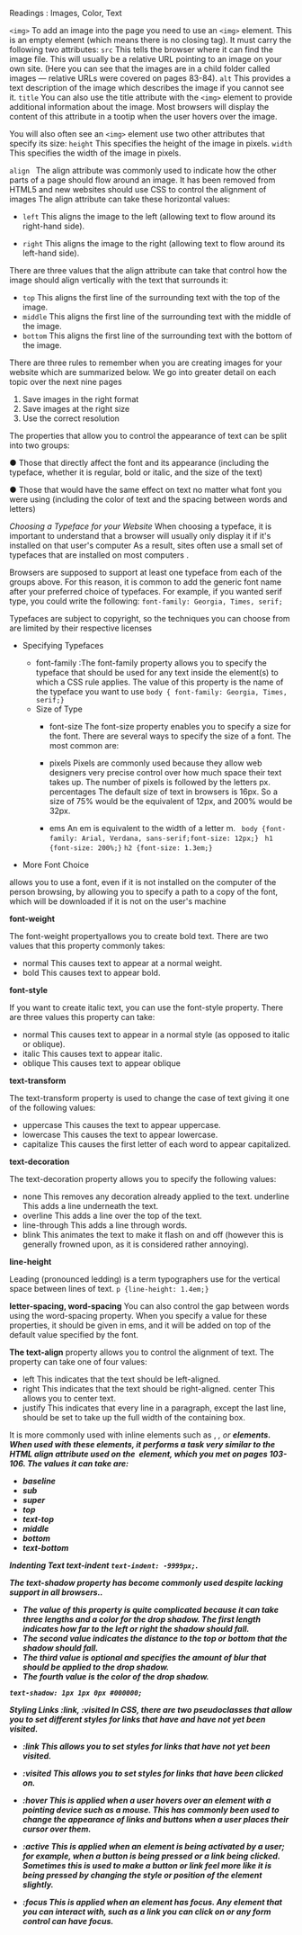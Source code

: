 Readings : Images, Color, Text

``<img>``
To add an image into the page
you need to use an ``<img>``
element. This is an empty
element (which means there is
no closing tag). It must carry the
following two attributes:
``src``
This tells the browser where
it can find the image file. This
will usually be a relative URL
pointing to an image on your
own site. (Here you can see that
the images are in a child folder
called images — relative URLs
were covered on pages 83-84).
``alt``
This provides a text description
of the image which describes the
image if you cannot see it.
``title``
You can also use the title
attribute with the ``<img>`` element
to provide additional information
about the image. Most browsers
will display the content of this
attribute in a tootip when the
user hovers over the image.

You will also often see an ``<img>``
element use two other attributes
that specify its size:
``height``
This specifies the height of the
image in pixels.
``width``
This specifies the width of the
image in pixels.

``align ``
The align attribute was
commonly used to indicate how
the other parts of a page should
flow around an image. It has
been removed from HTML5
and new websites should use
CSS to control the alignment of
images 
The align attribute can take these horizontal values:
+ ``left``
This aligns the image to the left
(allowing text to flow around its
right-hand side).

+ ``right``
This aligns the image to the right (allowing text to flow around its left-hand side).

There are three values that the
align attribute can take that
control how the image should
align vertically with the text that
surrounds it:
+ ``top``
This aligns the first line of the
surrounding text with the top of
the image.
+ ``middle``
This aligns the first line of the
surrounding text with the middle
of the image.
+ ``bottom``
This aligns the first line of the
surrounding text with the bottom
of the image.
 
 There are three rules to remember when you
are creating images for your website which are
summarized below. We go into greater detail
on each topic over the next nine pages  

1. Save images in
the right format
2. Save images at
the right size
3. Use the correct
resolution





The properties that allow you to control the appearance of text can be split into two groups:

● Those that directly affect the font and its appearance (including the typeface, whether it is regular, bold or italic, and the size of the text)

● Those that would have the same effect on text no matter what font you were using (including the color of text and the spacing between words and letters)

*Choosing a Typeface for your Website*
When choosing a typeface, it is important to understand that a browser will usually only display it if it's installed on that user's computer As a result, sites often use a small set of typefaces that are installed on most computers .

Browsers are supposed to support at least one typeface from each of the groups above. For this reason, it is common to add the generic font  name after your preferred choice of typefaces.
For example, if you wanted serif type, you could write the following: ``font-family: Georgia, Times, serif;``

 Typefaces are subject to copyright, so the techniques you can choose from are limited by their respective licenses
 
 + Specifying Typefaces
   + font-family :The font-family property allows you to specify the typeface that should be used for any text inside the element(s) to which a CSS rule applies. The value of this      property is the name of the typeface you want to use
     ``body { font-family: Georgia, Times, serif;}``
   + Size of Type 
     + font-size
     The font-size property enables you to specify a size for the font. There are several ways to specify the size of a font. The most common are:

      + pixels Pixels are commonly used because they allow web designers very precise control over how much space their text takes up. The number of pixels is  followed by the       letters px. percentages The default size of text in browsers is 16px. So a size of 75% would be the equivalent of 12px, and 200% would be 32px.
      + ems An em is equivalent to the width of a letter m.
       `` body {font-family: Arial, Verdana, sans-serif;font-size: 12px;}``
         `` h1 {font-size: 200%;}``
         ``h2 {font-size: 1.3em;}``
         
         
  + More Font Choice
  
   allows you to use a font, even if it is not installed on the computer of the person browsing, by allowing you to specify a path to a copy of the font,    which will be downloaded if it is not on the user's machine

**font-weight**

The font-weight propertyallows you to create bold text. There are two values that this property commonly takes:
 + normal This causes text to appear at a normal weight.
 + bold This causes text to appear bold.

**font-style**

 If you want to create italic text, you can use the font-style property. There are three values this property can take:
 + normal This causes text to appear in a normal style (as opposed to italic or oblique).
 + italic This causes text to appear italic.
 + oblique This causes text to appear oblique
 
**text-transform**

 The text-transform property is used to change the case of text giving it one of the following values:
 + uppercase This causes the text to appear uppercase.
 + lowercase This causes the text to appear lowercase.
 + capitalize This causes the first letter of each word to appear capitalized.
 
 **text-decoration**
 
 The text-decoration property allows you to specify the following values:
 + none This removes any decoration already applied to the text. underline This adds a line underneath the text.
 + overline This adds a line over the top of  the text.
 + line-through This adds a line through words.
 + blink This animates the text to make it flash on and off (however this is generally frowned upon, as it is considered rather annoying).
 
 **line-height**
 
 Leading (pronounced ledding) is a term typographers use for the vertical space between lines of text. 
  ``p {line-height: 1.4em;}``
  
  **letter-spacing, word-spacing**
  You can also control the gap
between words using the
word-spacing property.
When you specify a value for
these properties, it should
be given in ems, and it will be
added on top of the default value
specified by the font.

**The text-align**
property allows
you to control the alignment of
text. The property can take one
of four values:
+ left
This indicates that the text
should be left-aligned.
+ right
This indicates that the text
should be right-aligned.
center
This allows you to center text.
+ justify
This indicates that every line in
a paragraph, except the last line,
should be set to take up the full
width of the containing box.

It is more commonly used with
inline elements such as <img>,
<em>, or <strong> elements.
When used with these elements,
it performs a task very similar to
the HTML align attribute used
on the <img> element, which
you met on pages 103-106. The
values it can take are:
+ baseline
+ sub
+ super
+ top
+ text-top
+ middle
+ bottom
+ text-bottom
  
 **Indenting Text** 
  text-indent
    ``text-indent: -9999px;``.
    
 The text-shadow property has become commonly used despite lacking support in all browsers..
  + The value of this property is
quite complicated because it can
take three lengths and a color for
the drop shadow.
The first length indicates how
far to the left or right the shadow
should fall.
 + The second value indicates the
distance to the top or bottom
that the shadow should fall.
+ The third value is optional and
specifies the amount of blur that
should be applied to the drop
shadow.
+ The fourth value is the color of
the drop shadow.

 ``text-shadow: 1px 1px 0px #000000;``
 
 **Styling Links**
:link, :visited
 In CSS, there are two pseudoclasses that allow you to set
different styles for links that
have and have not yet been  visited.
+ :link
This allows you to set styles
for links that have not yet been visited.
+ :visited
This allows you to set styles for
links that have been clicked on. 
+ :hover
This is applied when a user
hovers over an element with a
pointing device such as a mouse.
This has commonly been used
to change the appearance of
links and buttons when a user
places their cursor over them. 

+ :active
This is applied when an element
is being activated by a user; for
example, when a button is being
pressed or a link being clicked.
Sometimes this is used to make
a button or link feel more like it
is being pressed by changing the
style or position of the element
slightly.
+ :focus
This is applied when an element
has focus. Any element that
you can interact with, such as a
link you can click on or any form
control can have focus.
